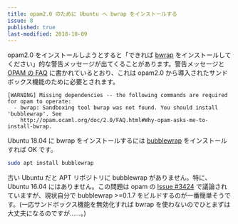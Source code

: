 ```yaml
---
title: opam2.0 のために Ubuntu へ bwrap をインストールする
issue: 8
published: true
last-modified: 2018-10-09
---
```


opam2.0 をインストールしようとすると「できれば [bwrap](https://github.com/projectatomic/bubblewrap) をインストールしてください」的な警告メッセージが出てくることがあります。警告メッセージと [OPAM の FAQ](https://opam.ocaml.org/doc/FAQ.html#Why-does-opam-require-bwrap) に書かれているとおり、これは opam2.0 から導入されたサンドボックス機能のために必要とされます。

```
[WARNING] Missing dependencies -- the following commands are required for opam to operate:
  - bwrap: Sandboxing tool bwrap was not found. You should install 'bubblewrap'. See
    http://opam.ocaml.org/doc/2.0/FAQ.html#Why-opam-asks-me-to-install-bwrap.
```

Ubuntu 18.04 に bwrap をインストールするには [bubblewrap](https://packages.ubuntu.com/bionic/bubblewrap) をインストールすれば OK です。

```sh
sudo apt install bubblewrap
```

古い Ubuntu だと APT リポジトリに bubblewrap がありません。特に、Ubuntu 16.04 にはありません。この問題は opam の [Issue #3424](https://github.com/ocaml/opam/issues/3424) で議論されていますが、現状自分で bubblewrap >=0.1.7 をビルドするのが一番簡単そうです。(一応サンドボックス機能を無効化すれば bwrap を使わないのでひとまずは大丈夫になるのですが……。)
